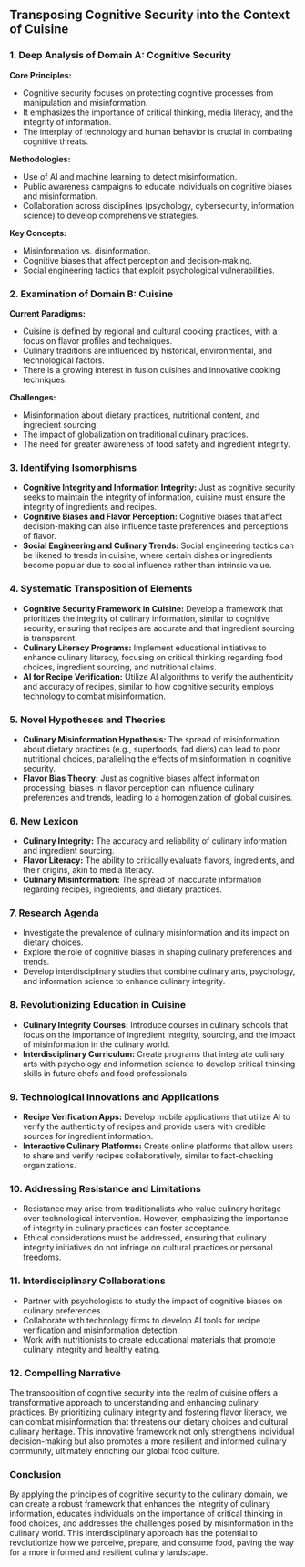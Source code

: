 ## Transposing Cognitive Security into the Context of Cuisine

### 1. Deep Analysis of Domain A: Cognitive Security
**Core Principles:**
- Cognitive security focuses on protecting cognitive processes from manipulation and misinformation.
- It emphasizes the importance of critical thinking, media literacy, and the integrity of information.
- The interplay of technology and human behavior is crucial in combating cognitive threats.

**Methodologies:**
- Use of AI and machine learning to detect misinformation.
- Public awareness campaigns to educate individuals on cognitive biases and misinformation.
- Collaboration across disciplines (psychology, cybersecurity, information science) to develop comprehensive strategies.

**Key Concepts:**
- Misinformation vs. disinformation.
- Cognitive biases that affect perception and decision-making.
- Social engineering tactics that exploit psychological vulnerabilities.

### 2. Examination of Domain B: Cuisine
**Current Paradigms:**
- Cuisine is defined by regional and cultural cooking practices, with a focus on flavor profiles and techniques.
- Culinary traditions are influenced by historical, environmental, and technological factors.
- There is a growing interest in fusion cuisines and innovative cooking techniques.

**Challenges:**
- Misinformation about dietary practices, nutritional content, and ingredient sourcing.
- The impact of globalization on traditional culinary practices.
- The need for greater awareness of food safety and ingredient integrity.

### 3. Identifying Isomorphisms
- **Cognitive Integrity and Information Integrity:** Just as cognitive security seeks to maintain the integrity of information, cuisine must ensure the integrity of ingredients and recipes.
- **Cognitive Biases and Flavor Perception:** Cognitive biases that affect decision-making can also influence taste preferences and perceptions of flavor.
- **Social Engineering and Culinary Trends:** Social engineering tactics can be likened to trends in cuisine, where certain dishes or ingredients become popular due to social influence rather than intrinsic value.

### 4. Systematic Transposition of Elements
- **Cognitive Security Framework in Cuisine:** Develop a framework that prioritizes the integrity of culinary information, similar to cognitive security, ensuring that recipes are accurate and that ingredient sourcing is transparent.
- **Culinary Literacy Programs:** Implement educational initiatives to enhance culinary literacy, focusing on critical thinking regarding food choices, ingredient sourcing, and nutritional claims.
- **AI for Recipe Verification:** Utilize AI algorithms to verify the authenticity and accuracy of recipes, similar to how cognitive security employs technology to combat misinformation.

### 5. Novel Hypotheses and Theories
- **Culinary Misinformation Hypothesis:** The spread of misinformation about dietary practices (e.g., superfoods, fad diets) can lead to poor nutritional choices, paralleling the effects of misinformation in cognitive security.
- **Flavor Bias Theory:** Just as cognitive biases affect information processing, biases in flavor perception can influence culinary preferences and trends, leading to a homogenization of global cuisines.

### 6. New Lexicon
- **Culinary Integrity:** The accuracy and reliability of culinary information and ingredient sourcing.
- **Flavor Literacy:** The ability to critically evaluate flavors, ingredients, and their origins, akin to media literacy.
- **Culinary Misinformation:** The spread of inaccurate information regarding recipes, ingredients, and dietary practices.

### 7. Research Agenda
- Investigate the prevalence of culinary misinformation and its impact on dietary choices.
- Explore the role of cognitive biases in shaping culinary preferences and trends.
- Develop interdisciplinary studies that combine culinary arts, psychology, and information science to enhance culinary integrity.

### 8. Revolutionizing Education in Cuisine
- **Culinary Integrity Courses:** Introduce courses in culinary schools that focus on the importance of ingredient integrity, sourcing, and the impact of misinformation in the culinary world.
- **Interdisciplinary Curriculum:** Create programs that integrate culinary arts with psychology and information science to develop critical thinking skills in future chefs and food professionals.

### 9. Technological Innovations and Applications
- **Recipe Verification Apps:** Develop mobile applications that utilize AI to verify the authenticity of recipes and provide users with credible sources for ingredient information.
- **Interactive Culinary Platforms:** Create online platforms that allow users to share and verify recipes collaboratively, similar to fact-checking organizations.

### 10. Addressing Resistance and Limitations
- Resistance may arise from traditionalists who value culinary heritage over technological intervention. However, emphasizing the importance of integrity in culinary practices can foster acceptance.
- Ethical considerations must be addressed, ensuring that culinary integrity initiatives do not infringe on cultural practices or personal freedoms.

### 11. Interdisciplinary Collaborations
- Partner with psychologists to study the impact of cognitive biases on culinary preferences.
- Collaborate with technology firms to develop AI tools for recipe verification and misinformation detection.
- Work with nutritionists to create educational materials that promote culinary integrity and healthy eating.

### 12. Compelling Narrative
The transposition of cognitive security into the realm of cuisine offers a transformative approach to understanding and enhancing culinary practices. By prioritizing culinary integrity and fostering flavor literacy, we can combat misinformation that threatens our dietary choices and cultural culinary heritage. This innovative framework not only strengthens individual decision-making but also promotes a more resilient and informed culinary community, ultimately enriching our global food culture.

### Conclusion
By applying the principles of cognitive security to the culinary domain, we can create a robust framework that enhances the integrity of culinary information, educates individuals on the importance of critical thinking in food choices, and addresses the challenges posed by misinformation in the culinary world. This interdisciplinary approach has the potential to revolutionize how we perceive, prepare, and consume food, paving the way for a more informed and resilient culinary landscape.